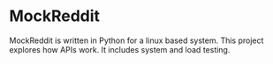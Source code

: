 # MockReddit
  MockReddit is written in Python for a linux based system. This project explores how APIs work. It includes system and load testing.
